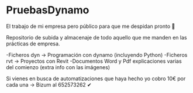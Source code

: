 # PruebasDynamo

El trabajo de mi empresa pero público para que me despidan pronto 🤙


Repositorio de subida y almacenaje de todo aquello que me manden en las prácticas de empresa.

-Ficheros dyn -> Programación con dynamo (incluyendo Python)
-Ficheros rvt -> Proyectos con Revit
-Documentos Word y Pdf explicaciones varias del comienzo (extra info con las imágenes)

Si vienes en busca de automatizaciones que haya hecho yo cobro 10€ por cada una -> Bizum al 652573262 ✔
